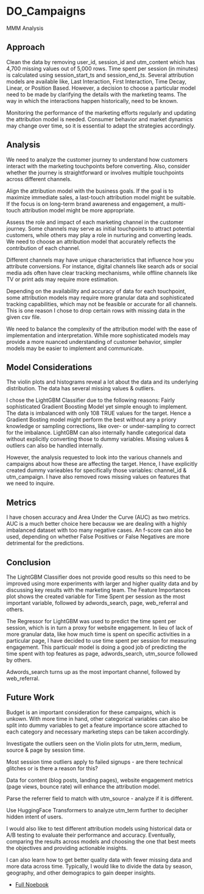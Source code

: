 # DO_Campaigns
MMM Analysis

## Approach

Clean the data by removing user_id, session_id and utm_content which has 4,700 missing values out of 5,000 rows. Time spent per session (in minutes) is calculated using session_start_ts and session_end_ts. Several attribution models are available like, Last Interaction, First Interaction, Time Decay, Linear, or Position Based. However, a decision to choose a particular model need to be made by clarifying the details with the marketing teams. The way in which the interactions happen historically, need to be known. 

Monitoring the performance of the marketing efforts regularly and updating the attribution model is needed. Consumer behavior and market dynamics may change over time, so it is essential to adapt the strategies accordingly.

## Analysis

We need to analyze the customer journey to understand how customers interact with the marketing touchpoints before converting. Also, consider whether the journey is straightforward or involves multiple touchpoints across different channels.

Align the attribution model with the business goals. If the goal is to maximize immediate sales, a last-touch attribution model might be suitable. If the focus is on long-term brand awareness and engagement, a multi-touch attribution model might be more appropriate.

Assess the role and impact of each marketing channel in the customer journey. Some channels may serve as initial touchpoints to attract potential customers, while others may play a role in nurturing and converting leads. We need to choose an attribution model that accurately reflects the contribution of each channel. 

Different channels may have unique characteristics that influence how you attribute conversions. For instance, digital channels like search ads or social media ads often have clear tracking mechanisms, while offline channels like TV or print ads may require more estimation.

Depending on the availability and accuracy of data for each touchpoint, some attribution models may require more granular data and sophisticated tracking capabilities, which may not be feasible or accurate for all channels. This is one reason I chose to drop certain rows with missing data in the given csv file. 

We need to balance the complexity of the attribution model with the ease of implementation and interpretation. While more sophisticated models may provide a more nuanced understanding of customer behavior, simpler models may be easier to implement and communicate. 

## Model Considerations

The violin plots and histograms reveal a lot about the data and its underlying distribution. The data has several missing values & outliers. 

I chose the LightGBM Classifier due to the following reasons:
Fairly sophisticated Gradient Boosting Model yet simple enough to implement. The data is imbalanced with only 108 TRUE values for the target. Hence a Gradient Bosting model might perform the best without any a priory knowledge or sampling corrections, like over- or under-sampling to correct for the imbalance. LightGBM can also internally handle categorical data without explicitly converting those to dummy variables. Missing values & outliers can also be handled internally. 

However, the analysis requested to look into the various channels and campaigns about how these are affecting the target. Hence, I have explicitly created dummy varieables for specifically those variables: channel_id & utm_campaign. I have also removed rows missing values on features that we need to inquire.

## Metrics

I have chosen accuracy and Area Under the Curve (AUC) as two metrics. AUC is a much better choice here becausw we are dealing with a highly imbalanced dataset with too many negative cases. An f-score can also be used, depending on whether False Positives or False Negatives are more detrimental for the predictions.

## Conclusion

The LightGBM Classifier does not provide good results so this need to be improved using more experiments with larger and higher quality data and by discussing key results with the marketing team. The Feature Importances plot shows the created variable for Time Spent per session as the most important variable, followed by adwords_search, page, web_referral and others.

The Regressor for LightGBM was used to predict the time spent per session, which is in turn a proxy for website engagement. In lieu of lack of more granular data, like how much time is spent on specific activities in a particular page, I have decided to use time spent per session for measuring engagement. This particualr model is doing a good job of predicting the time spent with top features as page, adwords_search, utm_source followed by others. 

Adwords_search turns up as the most important channel, followed by web_referral. 

## Future Work
Budget is an important consideration for these campaigns, which is unkown. With more time in hand, other categorical variables can also be split into dummy variables to get a feature importance score attached to each category and necessary marketing steps can be taken accordingly. 

Investigate the outliers seen on the Violin plots for utm_term, medium, source & page by session time.

Most session time outliers apply to failed signups - are there technical glitches or is there a reason for this?

Data for content (blog posts, landing pages), website engagement metrics (page views, bounce rate) will enhance the attribution model. 

Parse the referrer field to match with utm_source - analyze if it is different.

Use HuggingFace Transformers to analyze utm_term further to decipher hidden intent of users.

I would also like to test different attribution models using historical data or A/B testing to evaluate their performance and accuracy. Eventually, comparing the results across models and choosing the one that best meets the objectives and providing actionable insights.

I can also learn how to get better quality data with fewer missing data and more data across time. Typically, I would like to divide the data by season, geography, and other demograpics to gain deeper insights. 


* [Full Noebook](https://github.com/agniji/DO_Campaigns/blob/main/AttribModel.ipynb)

